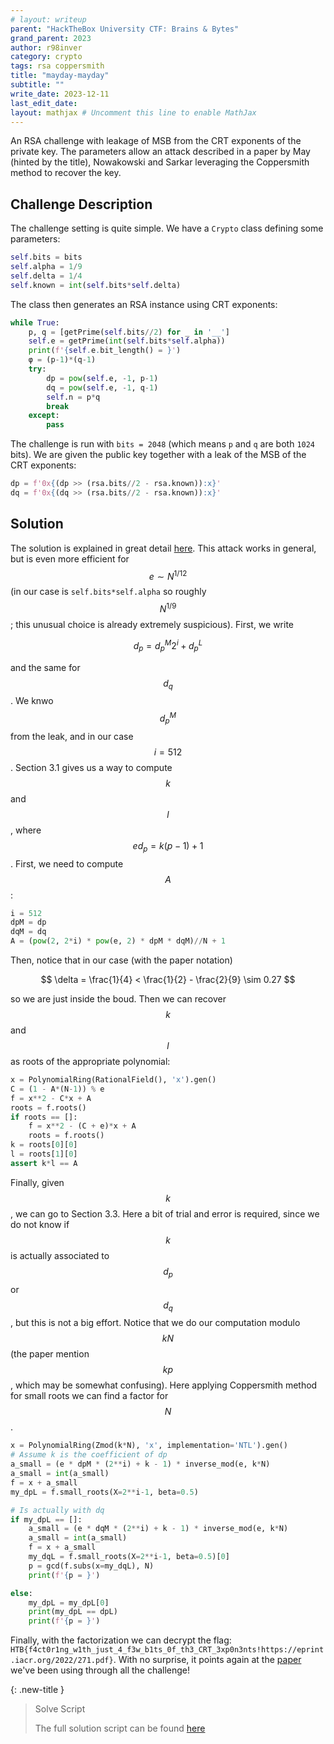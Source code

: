 ```yaml
---
# layout: writeup
parent: "HackTheBox University CTF: Brains & Bytes"
grand_parent: 2023
author: r98inver
category: crypto
tags: rsa coppersmith
title: "mayday-mayday"
subtitle: ""
write_date: 2023-12-11
last_edit_date:
layout: mathjax # Uncomment this line to enable MathJax
---
```


An RSA challenge with leakage of MSB from the CRT exponents of the private key. The parameters allow an attack described in a paper by May (hinted by the title), Nowakowski and Sarkar leveraging the Coppersmith method to recover the key.

## Challenge Description

The challenge setting is quite simple. We have a `Crypto` class defining some parameters:

```python
self.bits = bits
self.alpha = 1/9
self.delta = 1/4
self.known = int(self.bits*self.delta)
```

The class then generates an RSA instance using CRT exponents:

```python
while True:
    p, q = [getPrime(self.bits//2) for _ in '__']
    self.e = getPrime(int(self.bits*self.alpha))
    print(f'{self.e.bit_length() = }')
    φ = (p-1)*(q-1)
    try:
        dp = pow(self.e, -1, p-1)
        dq = pow(self.e, -1, q-1)
        self.n = p*q
        break
    except:
        pass
```

The challenge is run with `bits = 2048` (which means `p` and `q` are both `1024` bits). We are given the public key together with a leak of the MSB of the CRT exponents:

```python
dp = f'0x{(dp >> (rsa.bits//2 - rsa.known)):x}'
dq = f'0x{(dq >> (rsa.bits//2 - rsa.known)):x}'
```

## Solution

The solution is explained in great detail [here](https://eprint.iacr.org/2022/271.pdf). This attack works in general, but is even more efficient for $$e \sim N^{1/12}$$ (in our case is `self.bits*self.alpha` so roughly $$N^{1/9}$$; this unusual choice is already extremely suspicious). First, we write

$$
d_p = d_p^M 2^i + d_p^L
$$

and the same for $$d_q$$. We knwo $$d_p^M$$ from the leak, and in our case $$i = 512$$. Section 3.1 gives us a way to compute $$k$$ and $$l$$, where $$ed_p = k(p - 1) + 1$$. First, we need to compute $$A$$:

```python
i = 512
dpM = dp
dqM = dq
A = (pow(2, 2*i) * pow(e, 2) * dpM * dqM)//N + 1
```

Then, notice that in our case (with the paper notation) 

$$
\delta = \frac{1}{4} < \frac{1}{2} - \frac{2}{9} \sim 0.27
$$

so we are just inside the boud. Then we can recover $$k$$ and $$l$$ as roots of the appropriate polynomial:

```python
x = PolynomialRing(RationalField(), 'x').gen()
C = (1 - A*(N-1)) % e
f = x**2 - C*x + A
roots = f.roots()
if roots == []:
    f = x**2 - (C + e)*x + A
    roots = f.roots()
k = roots[0][0]
l = roots[1][0]
assert k*l == A
```

Finally, given $$k$$, we can go to Section 3.3. Here a bit of trial and error is required, since we do not know if $$k$$ is actually associated to $$d_p$$ or $$d_q$$, but this is not a big effort. Notice that we do our computation modulo $$kN$$ (the paper mention $$kp$$, which may be somewhat confusing). Here applying Coppersmith method for small roots we can find a factor for $$N$$.

```python
x = PolynomialRing(Zmod(k*N), 'x', implementation='NTL').gen()
# Assume k is the coefficient of dp
a_small = (e * dpM * (2**i) + k - 1) * inverse_mod(e, k*N)
a_small = int(a_small)
f = x + a_small
my_dpL = f.small_roots(X=2**i-1, beta=0.5)

# Is actually with dq
if my_dpL == []:
    a_small = (e * dqM * (2**i) + k - 1) * inverse_mod(e, k*N)
    a_small = int(a_small)
    f = x + a_small
    my_dqL = f.small_roots(X=2**i-1, beta=0.5)[0]
    p = gcd(f.subs(x=my_dqL), N)
    print(f'{p = }')

else:
    my_dpL = my_dpL[0]
    print(my_dpL == dpL)
    print(f'{p = }')
```

Finally, with the factorization we can decrypt the flag: `HTB{f4ct0r1ng_w1th_just_4_f3w_b1ts_0f_th3_CRT_3xp0n3nts!https://eprint.iacr.org/2022/271.pdf}`. With no surprise, it points again at the [paper](https://eprint.iacr.org/2022/271.pdf) we've been using through all the challenge!

{: .new-title }
> Solve Script
>
> The full solution script can be found [here](https://gist.github.com/r98inver/6d9a13b163e3ade44b92f36fc8ce6993)
